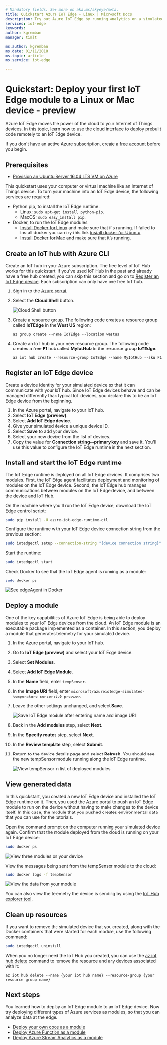 ```yaml
---
# Mandatory fields. See more on aka.ms/skyeye/meta.
title: Quickstart Azure IoT Edge + Linux | Microsoft Docs 
description: Try out Azure IoT Edge by running analytics on a simulated edge device
services: iot-edge
keywords: 
author: kgremban
manager: timlt

ms.author: kgremban
ms.date: 01/11/2018
ms.topic: article
ms.service: iot-edge

---
```


# Quickstart: Deploy your first IoT Edge module to a Linux or Mac device - preview

Azure IoT Edge moves the power of the cloud to your Internet of Things devices. In this topic, learn how to use the cloud interface to deploy prebuilt code remotely to an IoT Edge device.

If you don't have an active Azure subscription, create a [free account][lnk-account] before you begin.

## Prerequisites

* [Provision an Ubuntu Server 16.04 LTS VM on Azure][lnk-provision-ubuntu-vm]

This quickstart uses your computer or virtual machine like an Internet of Things device. To turn your machine into an IoT Edge device, the following services are required:

* Python pip, to install the IoT Edge runtime.
   * Linux: `sudo apt-get install python-pip`.
   * MacOS: `sudo easy_install pip`.
* Docker, to run the IoT Edge modules
   * [Install Docker for Linux][lnk-docker-ubuntu] and make sure that it's running. If failed to install docker you can try this link [install docker for Ubuntu][lnk-install-docker-ubuntu]
   * [Install Docker for Mac][lnk-docker-mac] and make sure that it's running. 

## Create an IoT hub with Azure CLI

Create an IoT hub in your Azure subscription. The free level of IoT Hub works for this quickstart. If you've used IoT Hub in the past and already have a free hub created, you can skip this section and go on to [Register an IoT Edge device][anchor-register]. Each subscription can only have one free IoT hub. 

1. Sign in to the [Azure portal][lnk-portal]. 
1. Select the **Cloud Shell** button. 

   ![Cloud Shell button][1]

1. Create a resource group. The following code creates a resource group called **IoTEdge** in the **West US** region:

   ```azurecli
   az group create --name IoTEdge --location westus
   ```

1. Create an IoT hub in your new resource group. The following code creates a free **F1** hub called **MyIotHub** in the resource group **IoTEdge**:

   ```azurecli
   az iot hub create --resource-group IoTEdge --name MyIotHub --sku F1 
   ```

## Register an IoT Edge device

Create a device identity for your simulated device so that it can communicate with your IoT hub. Since IoT Edge devices behave and can be managed differently than typical IoT devices, you declare this to be an IoT Edge device from the beginning. 

1. In the Azure portal, navigate to your IoT hub.
1. Select **IoT Edge (preview)**.
1. Select **Add IoT Edge device**.
1. Give your simulated device a unique device ID.
1. Select **Save** to add your device.
1. Select your new device from the list of devices. 
1. Copy the value for **Connection string--primary key** and save it. You'll use this value to configure the IoT Edge runtime in the next section. 

## Install and start the IoT Edge runtime

The IoT Edge runtime is deployed on all IoT Edge devices. It comprises two modules. First, the IoT Edge agent facilitates deployment and monitoring of modules on the IoT Edge device. Second, the IoT Edge hub manages communications between modules on the IoT Edge device, and between the device and IoT Hub. 

On the machine where you'll run the IoT Edge device, download the IoT Edge control script:
```bash
sudo pip install -U azure-iot-edge-runtime-ctl
```

Configure the runtime with your IoT Edge device connection string from the previous section:
```bash
sudo iotedgectl setup --connection-string "{device connection string}" --auto-cert-gen-force-no-passwords
```

Start the runtime:
```bash
sudo iotedgectl start
```

Check Docker to see that the IoT Edge agent is running as a module:
```bash
sudo docker ps
```

![See edgeAgent in Docker](./media/tutorial-simulate-device-linux/docker-ps.png)

## Deploy a module

One of the key capabilities of Azure IoT Edge is being able to deploy modules to your IoT Edge devices from the cloud. An IoT Edge module is an executable package implemented as a container. In this section, you deploy a module that generates telemetry for your simulated device. 

1. In the Azure portal, navigate to your IoT hub.
1. Go to **IoT Edge (preview)** and select your IoT Edge device.
1. Select **Set Modules**.
1. Select **Add IoT Edge Module**.
1. In the **Name** field, enter `tempSensor`. 
1. In the **Image URI** field, enter `microsoft/azureiotedge-simulated-temperature-sensor:1.0-preview`. 
1. Leave the other settings unchanged, and select **Save**.

   ![Save IoT Edge module after entering name and image URI](https://github.com/MicrosoftDocs/azure-docs/blob/master/includes/media/iot-edge-deploy-module/name-image.png)

1. Back in the **Add modules** step, select **Next**.
1. In the **Specify routes** step, select **Next**.
1. In the **Review template** step, select **Submit**.
1. Return to the device details page and select **Refresh**. You should see the new tempSensor module running along the IoT Edge runtime. 

   ![View tempSensor in list of deployed modules][1]

<!-- Images -->
[1]: https://github.com/MicrosoftDocs/azure-docs/blob/master/articles/iot-edge/media/tutorial-simulate-device-windows/view-module.png
## View generated data

In this quickstart, you created a new IoT Edge device and installed the IoT Edge runtime on it. Then, you used the Azure portal to push an IoT Edge module to run on the device without having to make changes to the device itself. In this case, the module that you pushed creates environmental data that you can use for the tutorials. 

Open the command prompt on the computer running your simulated device again. Confirm that the module deployed from the cloud is running on your IoT Edge device:

```bash
sudo docker ps
```

![View three modules on your device](./media/tutorial-simulate-device-linux/docker-ps2.png)

View the messages being sent from the tempSensor module to the cloud:

```bash
sudo docker logs -f tempSensor
```

![View the data from your module](./media/tutorial-simulate-device-linux/docker-logs.png)

You can also view the telemetry the device is sending by using the [IoT Hub explorer tool][lnk-iothub-explorer]. 

## Clean up resources

If you want to remove the simulated device that you created, along with the Docker containers that were started for each module, use the following command: 

```bash
sudo iotedgectl uninstall
```

When you no longer need the IoT Hub you created, you can use the [az iot hub delete][lnk-delete] command to remove the resource and any devices associated with it:

```azurecli
az iot hub delete --name {your iot hub name} --resource-group {your resource group name}
```

## Next steps

You learned how to deploy an IoT Edge module to an IoT Edge device. Now try deploying different types of Azure services as modules, so that you can analyze data at the edge. 

* [Deploy your own code as a module](tutorial-csharp-module.md)
* [Deploy Azure Function as a module](tutorial-deploy-function.md)
* [Deploy Azure Stream Analytics as a module](tutorial-deploy-stream-analytics.md)


<!-- Images -->
[1]: ./media/quickstart/cloud-shell.png

<!-- Links -->
[lnk-docker-ubuntu]: https://docs.docker.com/engine/installation/linux/docker-ce/ubuntu/ 
[lnk-docker-mac]: https://docs.docker.com/docker-for-mac/install/
[lnk-iothub-explorer]: https://github.com/azure/iothub-explorer
[lnk-account]: https://azure.microsoft.com/free
[lnk-portal]: https://portal.azure.com
[lnk-delete]: https://docs.microsoft.com/cli/azure/iot/hub?view=azure-cli-latest#az_iot_hub_delete
[lnk-install-docker-ubuntu]: https://unix.stackexchange.com/questions/363048/unable-to-locate-package-docker-ce-on-a-64bit-ubuntu
[lnk-provision-ubuntu-vm]: https://docs.microsoft.com/en-us/azure/virtual-machines/linux/quick-create-portal

<!-- Anchor links -->
[anchor-register]: #register-an-iot-edge-device
